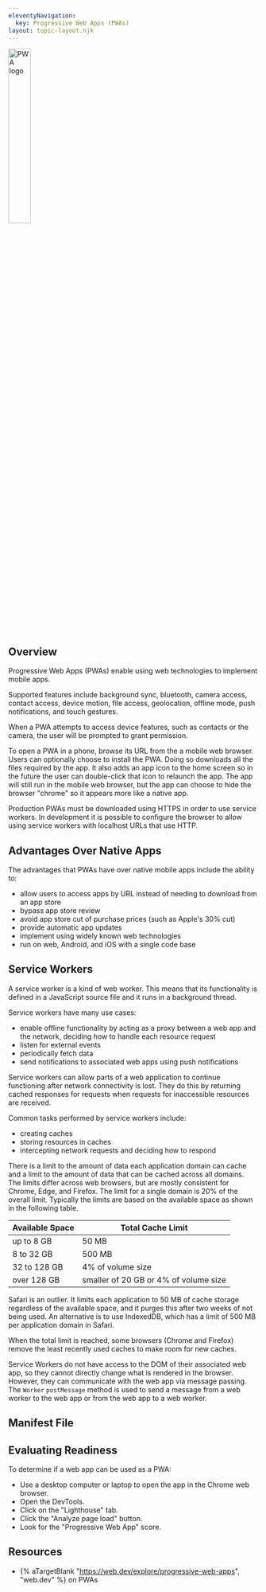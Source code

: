 ```yaml
---
eleventyNavigation:
  key: Progressive Web Apps (PWAs)
layout: topic-layout.njk
---
```


<style>
  img {
    border: 1px solid gray;
  }
</style>

<img alt="PWA logo" style="border: none; width: 30%"
  src="/blog/assets/pwa-logo.svg?v={{pkg.version}}"
  title="PWA logo">

## Overview

Progressive Web Apps (PWAs) enable using web technologies
to implement mobile apps.

Supported features include background sync, bluetooth, camera access,
contact access, device motion, file access, geolocation, offline mode,
push notifications, and touch gestures.

When a PWA attempts to access device features, such as contacts or the camera,
the user will be prompted to grant permission.

To open a PWA in a phone, browse its URL from the a mobile web browser.
Users can optionally choose to install the PWA.
Doing so downloads all the files required by the app.
It also adds an app icon to the home screen so in the future
the user can double-click that icon to relaunch the app.
The app will still run in the mobile web browser,
but the app can choose to hide the browser "chrome"
so it appears more like a native app.

Production PWAs must be downloaded using HTTPS in order to use service workers.
In development it is possible to configure the browser to
allow using service workers with localhost URLs that use HTTP.

## Advantages Over Native Apps

The advantages that PWAs have over native mobile apps include the ability to:

- allow users to access apps by URL
  instead of needing to download from an app store
- bypass app store review
- avoid app store cut of purchase prices (such as Apple's 30% cut)
- provide automatic app updates
- implement using widely known web technologies
- run on web, Android, and iOS with a single code base

## Service Workers

A service worker is a kind of web worker.
This means that its functionality is defined in a JavaScript source file
and it runs in a background thread.

Service workers have many use cases:

- enable offline functionality by acting as
  a proxy between a web app and the network,
  deciding how to handle each resource request
- listen for external events
- periodically fetch data
- send notifications to associated web apps using push notifications

Service workers can allow parts of a web application
to continue functioning after network connectivity is lost.
They do this by returning cached responses for requests
when requests for inaccessible resources are received.

Common tasks performed by service workers include:

- creating caches
- storing resources in caches
- intercepting network requests and deciding how to respond

There is a limit to the amount of data each application domain can cache
and a limit to the amount of data that can be cached across all domains.
The limits differ across web browsers,
but are mostly consistent for Chrome, Edge, and Firefox.
The limit for a single domain is 20% of the overall limit.
Typically the limits are based on the available space
as shown in the following table.

| Available Space | Total Cache Limit                     |
| --------------- | ------------------------------------- |
| up to 8 GB      | 50 MB                                 |
| 8 to 32 GB      | 500 MB                                |
| 32 to 128 GB    | 4% of volume size                     |
| over 128 GB     | smaller of 20 GB or 4% of volume size |

Safari is an outlier.
It limits each application to 50 MB of cache storage
regardless of the available space, and
it purges this after two weeks of not being used.
An alternative is to use IndexedDB, which has a
limit of 500 MB per application domain in Safari.

When the total limit is reached, some browsers (Chrome and Firefox)
remove the least recently used caches to make room for new caches.

Service Workers do not have access to the DOM of their associated web app,
so they cannot directly change what is rendered in the browser.
However, they can communicate with the web app via message passing.
The `Worker` `postMessage` method is used to
send a message from a web worker to the web app
or from the web app to a web worker.

## Manifest File

## Evaluating Readiness

To determine if a web app can be used as a PWA:

- Use a desktop computer or laptop to open the app in the Chrome web browser.
- Open the DevTools.
- Click on the "Lighthouse" tab.
- Click the "Analyze page load" button.
- Look for the "Progressive Web App" score.

## Resources

- {% aTargetBlank "https://web.dev/explore/progressive-web-apps", "web.dev" %} on PWAs
